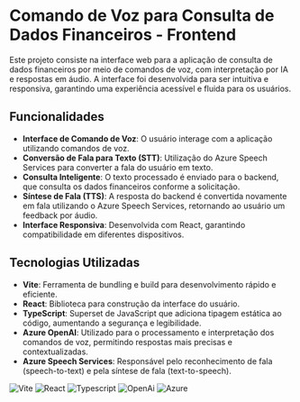 # Comando de Voz para Consulta de Dados Financeiros - Frontend

Este projeto consiste na interface web para a aplicação de consulta de dados financeiros por meio de comandos de voz, com interpretação por IA e respostas em áudio. A interface foi desenvolvida para ser intuitiva e responsiva, garantindo uma experiência acessível e fluida para os usuários.

## Funcionalidades

- **Interface de Comando de Voz**: O usuário interage com a aplicação utilizando comandos de voz.
- **Conversão de Fala para Texto (STT)**: Utilização do Azure Speech Services para converter a fala do usuário em texto.
- **Consulta Inteligente**: O texto processado é enviado para o backend, que consulta os dados financeiros conforme a solicitação.
- **Síntese de Fala (TTS)**: A resposta do backend é convertida novamente em fala utilizando o Azure Speech Services, retornando ao usuário um feedback por áudio.
- **Interface Responsiva**: Desenvolvida com React, garantindo compatibilidade em diferentes dispositivos.

## Tecnologias Utilizadas

- **Vite**: Ferramenta de bundling e build para desenvolvimento rápido e eficiente.
- **React**: Biblioteca para construção da interface do usuário.
- **TypeScript**: Superset de JavaScript que adiciona tipagem estática ao código, aumentando a segurança e legibilidade.
- **Azure OpenAI**: Utilizado para o processamento e interpretação dos comandos de voz, permitindo respostas mais precisas e contextualizadas.
- **Azure Speech Services**: Responsável pelo reconhecimento de fala (speech-to-text) e pela síntese de fala (text-to-speech).

![Vite](https://img.shields.io/badge/vite-%238A74fE.svg?style=for-the-badge&logo=vite&logoColor=white)
![React](https://img.shields.io/badge/react-%23216CC0.svg?style=for-the-badge&logo=react&logoColor=white)
![Typescript](https://img.shields.io/badge/typescript-3178c6.svg?style=for-the-badge&logo=typescript&logoColor=white)
![OpenAi](https://img.shields.io/badge/azure%20open%20ai-%2315A17D.svg?style=for-the-badge&logo=openai&logoColor=white)
![Azure](https://img.shields.io/badge/azure-%230078d4.svg?style=for-the-badge&logo=microsoftazure&logoColor=white)